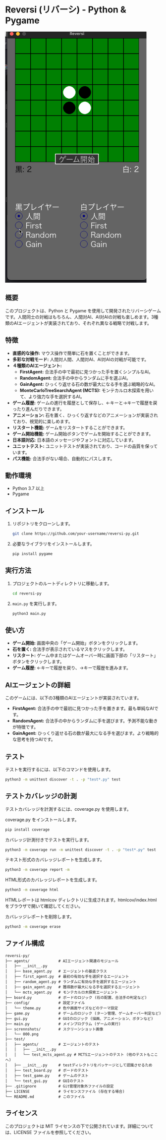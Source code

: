 # Reversi (リバーシ) - Python & Pygame

![Reversi Screenshot](scrennshots/000.png)

## 概要

このプロジェクトは、Python と Pygame を使用して開発されたリバーシゲームです。人間同士の対戦はもちろん、人間対AI、AI対AIの対戦も楽しめます。3種類のAIエージェントが実装されており、それぞれ異なる戦略で対戦します。

## 特徴

*   **直感的な操作:** マウス操作で簡単に石を置くことができます。
*   **多彩な対戦モード:** 人間対人間、人間対AI、AI対AIの対戦が可能です。
*   **４種類のAIエージェント:**
    *   **FirstAgent:** 合法手の中で最初に見つかった手を置くシンプルなAI。
    *   **RandomAgent:** 合法手の中からランダムに手を選ぶAI。
    *   **GainAgent:** ひっくり返せる石の数が最大になる手を選ぶ戦略的なAI。
    *   **MonteCarloTreeSearchAgent (MCTS):** モンテカルロ木探索を用いて、より強力な手を選択するAI。
*   **ゲーム履歴:** ゲームの進行を履歴として保存し、←キーと→キーで履歴を戻ったり進んだりできます。
*   **アニメーション:** 石を置く、ひっくり返すなどのアニメーションが実装されており、視覚的に楽しめます。
*   **リスタート機能:** ゲームをリスタートすることができます。
*   **ゲーム開始機能:** ゲーム開始ボタンでゲームを開始することができます。
*   **日本語対応:** 日本語のメッセージやフォントに対応しています。
*   **ユニットテスト:** ユニットテストが実装されており、コードの品質を保っています。
*   **パス機能:** 合法手がない場合、自動的にパスします。

## 動作環境

*   Python 3.7 以上
*   Pygame

## インストール

1.  リポジトリをクローンします。

    ```bash
    git clone https://github.com/your-username/reversi-py.git
    ```

2.  必要なライブラリをインストールします。

    ```bash
    pip install pygame
    ```

## 実行方法

1.  プロジェクトのルートディレクトリに移動します。

    ```bash
    cd reversi-py
    ```

2.  `main.py` を実行します。

    ```bash
    python3 main.py
    ```

## 使い方

*   **ゲーム開始:** 画面中央の「ゲーム開始」ボタンをクリックします。
*   **石を置く:** 合法手が表示されているマスをクリックします。
*   **リスタート:** ゲーム中またはゲームオーバー時に画面下部の「リスタート」ボタンをクリックします。
*   **ゲーム履歴:** ←キーで履歴を戻り、→キーで履歴を進みます。

## AIエージェントの詳細

このゲームには、以下の3種類のAIエージェントが実装されています。

*   **FirstAgent:** 合法手の中で最初に見つかった手を置きます。最も単純なAIです。
*   **RandomAgent:** 合法手の中からランダムに手を選びます。予測不能な動きが特徴です。
*   **GainAgent:** ひっくり返せる石の数が最大になる手を選びます。より戦略的な思考を持つAIです。

## テスト

テストを実行するには、以下のコマンドを使用します。

```bash
python3 -m unittest discover -t . -p "test*.py" test
```

## テストカバレッジの計測
テストカバレッジを計測するには、coverage.py を使用します。

coverage.py をインストールします。

```bash
pip install coverage
```

カバレッジ計測付きでテストを実行します。

```bash
python3 -m coverage run -m unittest discover -t . -p "test*.py" test
```

テキスト形式のカバレッジレポートを生成します。

```bash
python3 -m coverage report -m
```

HTML形式のカバレッジレポートを生成します。

```bash
python3 -m coverage html
```

HTMLレポートは htmlcov ディレクトリに生成されます。htmlcov/index.html をブラウザで開いて確認してください。

カバレッジレポートを削除します。

```bash
python3 -m coverage erase
```

## ファイル構成

```
reversi-py/
├── agents/             # AIエージェント関連のモジュール
│   ├── __init__.py
│   ├── base_agent.py   # エージェントの基底クラス
│   ├── first_agent.py  # 最初の有効な手を選択するエージェント
│   ├── random_agent.py # ランダムに有効な手を選択するエージェント
│   ├── gain_agent.py   # 獲得数が最大になる手を選択するエージェント
│   └── mcts_agent.py   # モンテカルロ木探索エージェント
├── board.py            # ボードのロジック (石の配置、合法手の判定など)
├── config/             # 設定ファイル
│   └── theme.py        # 色や画面サイズなどのテーマ設定
├── game.py             # ゲームのロジック (ターン管理、ゲームオーバー判定など)
├── gui.py              # GUIのロジック (描画、アニメーション、ボタンなど)
├── main.py             # メインプログラム (ゲームの実行)
├── scrennshots/        # スクリーンショット画像
│   └── 000.png
├── test/
│   ├── agents/         # エージェントのテスト
│   │   ├── __init__.py
│   │   └── test_mcts_agent.py # MCTSエージェントのテスト (他のテストもここへ)
│   ├── __init__.py     # testディレクトリをパッケージとして認識させるため
│   ├── test_board.py   # ボードのテスト
│   ├── test_game.py    # ゲームのテスト
│   └── test_gui.py     # GUIのテスト
├── .gitignore          # Git管理対象外ファイルの設定
├── LICENSE             # ライセンスファイル (存在する場合)
└── README.md           # このファイル

```

## ライセンス

このプロジェクトは MIT ライセンスの下で公開されています。詳細については、LICENSE ファイルを参照してください。
